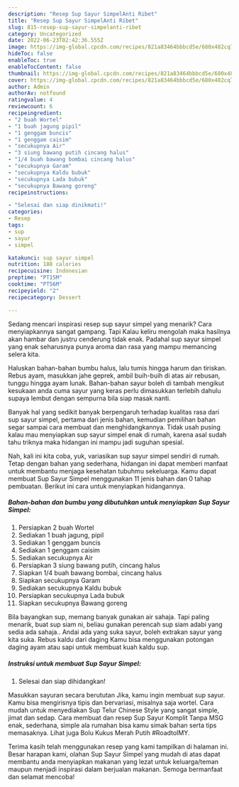 ```yaml
---
description: "Resep Sup Sayur SimpelAnti Ribet"
title: "Resep Sup Sayur SimpelAnti Ribet"
slug: 815-resep-sup-sayur-simpelanti-ribet
category: Uncategorized
date: 2022-06-23T02:42:36.555Z
image: https://img-global.cpcdn.com/recipes/821a83464bbbcd5e/680x482cq70/sup-sayur-simpel-foto-resep-utama.jpg
hideToc: false
enableToc: true
enableTocContent: false
thumbnail: https://img-global.cpcdn.com/recipes/821a83464bbbcd5e/680x482cq70/sup-sayur-simpel-foto-resep-utama.jpg
cover: https://img-global.cpcdn.com/recipes/821a83464bbbcd5e/680x482cq70/sup-sayur-simpel-foto-resep-utama.jpg
author: Admin
authorAv: notfound
ratingvalue: 4
reviewcount: 6
recipeingredient:
- "2 buah Wortel"
- "1 buah jagung pipil"
- "1 genggam buncis"
- "1 genggam caisim"
- "secukupnya Air"
- "3 siung bawang putih cincang halus"
- "1/4 buah bawang bombai cincang halus"
- "secukupnya Garam"
- "secukupnya Kaldu bubuk"
- "secukupnya Lada bubuk"
- "secukupnya Bawang goreng"
recipeinstructions:

- "Selesai dan siap dinikmati!"
categories:
- Resep
tags:
- sup
- sayur
- simpel

katakunci: sup sayur simpel 
nutrition: 188 calories
recipecuisine: Indonesian
preptime: "PT15M"
cooktime: "PT56M"
recipeyield: "2"
recipecategory: Dessert

---
```



Sedang mencari inspirasi resep sup sayur simpel yang menarik? Cara menyiapkannya sangat gampang. Tapi Kalau keliru mengolah maka hasilnya akan hambar dan justru cenderung tidak enak. Padahal sup sayur simpel yang enak seharusnya punya aroma dan rasa yang mampu memancing selera kita.


Haluskan bahan-bahan bumbu halus, lalu tumis hingga harum dan tiriskan. Rebus ayam, masukkan jahe geprek, ambil buih-buih di atas air rebusan, tunggu hingga ayam lunak. Bahan-bahan sayur boleh di tambah mengikut kesukaan anda cuma sayur yang keras perlu dimasukkan terlebih dahulu supaya lembut dengan sempurna bila siap masak nanti.

Banyak hal yang sedikit banyak berpengaruh terhadap kualitas rasa dari sup sayur simpel, pertama dari jenis bahan, kemudian pemilihan bahan segar sampai cara membuat dan menghidangkannya. Tidak usah pusing kalau mau menyiapkan sup sayur simpel enak di rumah, karena asal sudah tahu triknya maka hidangan ini mampu jadi suguhan spesial.


Nah, kali ini kita coba, yuk, variasikan sup sayur simpel sendiri di rumah. Tetap dengan bahan yang sederhana, hidangan ini dapat memberi manfaat untuk membantu menjaga kesehatan tubuhmu sekeluarga. Kamu dapat membuat Sup Sayur Simpel menggunakan 11 jenis bahan dan 0 tahap pembuatan. Berikut ini cara untuk menyiapkan hidangannya.

<!--inarticleads1-->

##### Bahan-bahan dan bumbu yang dibutuhkan untuk menyiapkan Sup Sayur Simpel:

1. Persiapkan 2 buah Wortel
1. Sediakan 1 buah jagung, pipil
1. Sediakan 1 genggam buncis
1. Sediakan 1 genggam caisim
1. Sediakan secukupnya Air
1. Persiapkan 3 siung bawang putih, cincang halus
1. Siapkan 1/4 buah bawang bombai, cincang halus
1. Siapkan secukupnya Garam
1. Sediakan secukupnya Kaldu bubuk
1. Persiapkan secukupnya Lada bubuk
1. Siapkan secukupnya Bawang goreng


Bila bayangkan sup, memang banyak gunakan air sahaja. Tapi paling menarik, buat sup siam ni, beliau gunakan perencah sup siam adabi yang sedia ada sahaja.. Andai ada yang suka sayur, boleh extrakan sayur yang kita suka. Rebus kaldu dari daging Kamu bisa menggunakan potongan daging ayam atau sapi untuk membuat kuah kaldu sup. 

<!--inarticleads2-->

##### Instruksi untuk membuat Sup Sayur Simpel:


1. Selesai dan siap dihidangkan!

Masukkan sayuran secara berututan Jika, kamu ingin membuat sup sayur. Kamu bisa mengirisnya tipis dan bervariasi, misalnya saja wortel. Cara mudah untuk menyediakan Sup Telur Chinese Style yang sangat simple, jimat dan sedap. Cara membuat dan resep Sup Sayur Komplit Tanpa MSG enak, sederhana, simple ala rumahan bisa kamu simak bahan serta tips memasaknya. Lihat juga Bolu Kukus Merah Putih #RoadtoIMY. 

Terima kasih telah menggunakan resep yang kami tampilkan di halaman ini. Besar harapan kami, olahan Sup Sayur Simpel yang mudah di atas dapat membantu anda menyiapkan makanan yang lezat untuk keluarga/teman maupun menjadi inspirasi dalam berjualan makanan. Semoga bermanfaat dan selamat mencoba!
